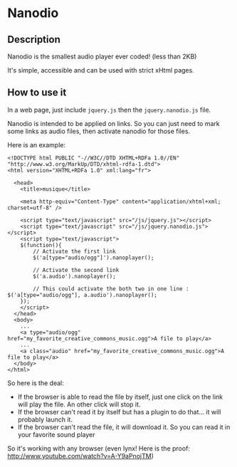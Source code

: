 Nanodio
=======

Description
-----------

Nanodio is the smallest audio player ever coded! (less than 2KB)

It's simple, accessible and can be used with strict xHtml pages.

How to use it
-------------

In a web page, just include `jquery.js` then the `jquery.nanodio.js` file.

Nanodio is intended to be applied on links. So you can just need to mark some links as audio files, then activate nanodio for those files.

Here is an example:

    <!DOCTYPE html PUBLIC "-//W3C//DTD XHTML+RDFa 1.0//EN" "http://www.w3.org/MarkUp/DTD/xhtml-rdfa-1.dtd">
    <html version="XHTML+RDFa 1.0" xml:lang="fr">

      <head>
        <title>musique</title>

        <meta http-equiv="Content-Type" content="application/xhtml+xml; charset=utf-8" />

        <script type="text/javascript" src="/js/jquery.js"></script>
        <script type="text/javascript" src="/js/jquery.nanodio.js"></script>
        <script type="text/javascript">
        $(function(){
            // Activate the first link
            $('a[type="audio/ogg"]').nanoplayer();

            // Activate the second link
            $('a.audio').nanoplayer();

            // This could activate the both two in one line :  $('a[type="audio/ogg"], a.audio').nanoplayer();
        });
        </script>
      </head>
      <body>
        ...
        <a type="audio/ogg" href="my_favorite_creative_commons_music.ogg">A file to play</a>
        ...
        <a class="audio" href="my_favorite_creative_commons_music.ogg">A file to play</a>
      </body>
    </html>

So here is the deal:
  - If the browser is able to read the file by itself, just one click on the link will play the file. An other click will stop it.
  - If the browser can't read it by itself but has a plugin to do that... it will probably launch it.
  - If the browser can't read the file, it will download it. So you can read it in your favorite sound player


So it's working with any browser (even lynx! Here is the proof: http://www.youtube.com/watch?v=A-Y9aPnojTM)

